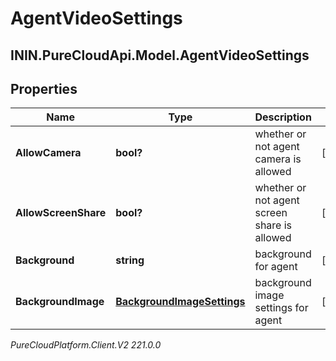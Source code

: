 # AgentVideoSettings

## ININ.PureCloudApi.Model.AgentVideoSettings

## Properties

|Name | Type | Description | Notes|
|------------ | ------------- | ------------- | -------------|
| **AllowCamera** | **bool?** | whether or not agent camera is allowed | [optional] |
| **AllowScreenShare** | **bool?** | whether or not agent screen share is allowed | [optional] |
| **Background** | **string** | background for agent | [optional] |
| **BackgroundImage** | [**BackgroundImageSettings**](BackgroundImageSettings) | background image settings for agent | [optional] |



_PureCloudPlatform.Client.V2 221.0.0_
